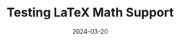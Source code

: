 ---
title: "Testing LaTeX Math Support"
description: "A demonstration of LaTeX math rendering in Astro"
date: 2024-03-20
tags: ["math", "latex", "astro"]
---